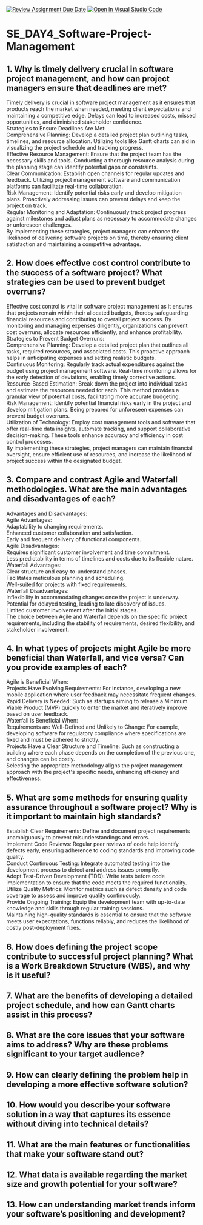 [![Review Assignment Due Date](https://classroom.github.com/assets/deadline-readme-button-22041afd0340ce965d47ae6ef1cefeee28c7c493a6346c4f15d667ab976d596c.svg)](https://classroom.github.com/a/9pw6JKcu)
[![Open in Visual Studio Code](https://classroom.github.com/assets/open-in-vscode-2e0aaae1b6195c2367325f4f02e2d04e9abb55f0b24a779b69b11b9e10269abc.svg)](https://classroom.github.com/online_ide?assignment_repo_id=18378669&assignment_repo_type=AssignmentRepo)
# SE_DAY4_Software-Project-Management
## 1. Why is timely delivery crucial in software project management, and how can project managers ensure that deadlines are met?
Timely delivery is crucial in software project management as it ensures that products reach the market when needed, meeting client expectations and maintaining a competitive edge. Delays can lead to increased costs, missed opportunities, and diminished stakeholder confidence.<br>
Strategies to Ensure Deadlines Are Met:<br>
Comprehensive Planning: Develop a detailed project plan outlining tasks, timelines, and resource allocation. Utilizing tools like Gantt charts can aid in visualizing the project schedule and tracking progress. <br>
Effective Resource Management: Ensure that the project team has the necessary skills and tools. Conducting a thorough resource analysis during the planning stage can identify potential gaps or constraints. <br>
Clear Communication: Establish open channels for regular updates and feedback. Utilizing project management software and communication platforms can facilitate real-time collaboration. <br>
Risk Management: Identify potential risks early and develop mitigation plans. Proactively addressing issues can prevent delays and keep the project on track.<br>
Regular Monitoring and Adaptation: Continuously track project progress against milestones and adjust plans as necessary to accommodate changes or unforeseen challenges.<br>
By implementing these strategies, project managers can enhance the likelihood of delivering software projects on time, thereby ensuring client satisfaction and maintaining a competitive advantage.<br>
## 2. How does effective cost control contribute to the success of a software project? What strategies can be used to prevent budget overruns?
Effective cost control is vital in software project management as it ensures that projects remain within their allocated budgets, thereby safeguarding financial resources and contributing to overall project success. By monitoring and managing expenses diligently, organizations can prevent cost overruns, allocate resources efficiently, and enhance profitability.<br>
Strategies to Prevent Budget Overruns:<br>
Comprehensive Planning: Develop a detailed project plan that outlines all tasks, required resources, and associated costs. This proactive approach helps in anticipating expenses and setting realistic budgets.<br>
Continuous Monitoring: Regularly track actual expenditures against the budget using project management software. Real-time monitoring allows for the early detection of deviations, enabling timely corrective actions.<br>
Resource-Based Estimation: Break down the project into individual tasks and estimate the resources needed for each. This method provides a granular view of potential costs, facilitating more accurate budgeting. <br>
Risk Management: Identify potential financial risks early in the project and develop mitigation plans. Being prepared for unforeseen expenses can prevent budget overruns.<br>
Utilization of Technology: Employ cost management tools and software that offer real-time data insights, automate tracking, and support collaborative decision-making. These tools enhance accuracy and efficiency in cost control processes. <br>
By implementing these strategies, project managers can maintain financial oversight, ensure efficient use of resources, and increase the likelihood of project success within the designated budget.<br>
## 3. Compare and contrast Agile and Waterfall methodologies. What are the main advantages and disadvantages of each?
Advantages and Disadvantages:<br>
Agile Advantages:<br>
Adaptability to changing requirements.<br>
Enhanced customer collaboration and satisfaction.<br>
Early and frequent delivery of functional components.<br>
Agile Disadvantages:<br>
Requires significant customer involvement and time commitment.<br>
Less predictability in terms of timelines and costs due to its flexible nature.<br>
Waterfall Advantages:<br>
Clear structure and easy-to-understand phases.<br>
Facilitates meticulous planning and scheduling.<br>
Well-suited for projects with fixed requirements.<br>
Waterfall Disadvantages:<br>
Inflexibility in accommodating changes once the project is underway.<br>
Potential for delayed testing, leading to late discovery of issues.<br>
Limited customer involvement after the initial stages.<br>
The choice between Agile and Waterfall depends on the specific project requirements, including the stability of requirements, desired flexibility, and stakeholder involvement.<br>
## 4. In what types of projects might Agile be more beneficial than Waterfall, and vice versa? Can you provide examples of each?
Agile is Beneficial When:<br>
Projects Have Evolving Requirements: For instance, developing a new mobile application where user feedback may necessitate frequent changes.<br>
Rapid Delivery is Needed: Such as startups aiming to release a Minimum Viable Product (MVP) quickly to enter the market and iteratively improve based on user feedback.<br>
Waterfall is Beneficial When:<br>
Requirements are Well-Defined and Unlikely to Change: For example, developing software for regulatory compliance where specifications are fixed and must be adhered to strictly.<br>
Projects Have a Clear Structure and Timeline: Such as constructing a building where each phase depends on the completion of the previous one, and changes can be costly.<br>
Selecting the appropriate methodology aligns the project management approach with the project's specific needs, enhancing efficiency and effectiveness.<br>
## 5. What are some methods for ensuring quality assurance throughout a software project? Why is it important to maintain high standards?
Establish Clear Requirements: Define and document project requirements unambiguously to prevent misunderstandings and errors.<br>
Implement Code Reviews: Regular peer reviews of code help identify defects early, ensuring adherence to coding standards and improving code quality.<br>
Conduct Continuous Testing: Integrate automated testing into the development process to detect and address issues promptly.<br>
Adopt Test-Driven Development (TDD): Write tests before code implementation to ensure that the code meets the required functionality.<br>
Utilize Quality Metrics: Monitor metrics such as defect density and code coverage to assess and improve quality continuously.<br>
Provide Ongoing Training: Equip the development team with up-to-date knowledge and skills through regular training sessions.<br>
Maintaining high-quality standards is essential to ensure that the software meets user expectations, functions reliably, and reduces the likelihood of costly post-deployment fixes.<br>
## 6. How does defining the project scope contribute to successful project planning? What is a Work Breakdown Structure (WBS), and why is it useful?
## 7. What are the benefits of developing a detailed project schedule, and how can Gantt charts assist in this process?
## 8. What are the core issues that your software aims to address? Why are these problems significant to your target audience?
## 9. How can clearly defining the problem help in developing a more effective software solution?
## 10. How would you describe your software solution in a way that captures its essence without diving into technical details?
## 11. What are the main features or functionalities that make your software stand out?
## 12. What data is available regarding the market size and growth potential for your software?
## 13. How can understanding market trends inform your software’s positioning and development?
